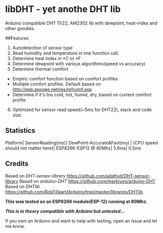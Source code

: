 # libDHT - yet anothe DHT lib
Arduino compatible DHT 11/22, AM2302 lib with dewpoint, heat-index and other goodies. 

##Features

1. Autodetection of sensor type
2. Read humidity and temperature in one function call.
3. Determine heat index in *C or *F
4. Determine dewpoint with various algorithms(speed vs accuracy)
5. Determine thermal comfort
  * Empiric comfort function based on comfort profiles
  * Multiple comfort profiles. Default based on http://epb.apogee.net/res/refcomf.asp
  * Determine if it's too cold, hot, humid, dry, based on current comfort profile
6. Optimized for sensor read speed(~5ms for DHT22), stack and code size.

## Statistics

Platform| 				SensorReading(ms)| 	DewPoint-Accurate&Fast(ms)
|						(CPU speed should not matter here)|	
ESP8266-ESP12 @ 80Mhz|	5.6ms|					0.5ms	


## Credits

Based on *DHT-sensor-library* https://github.com/adafruit/DHT-sensor-library
Based on *arduino-DHT* https://github.com/markruys/arduino-DHT
Based on *DHTlib* https://github.com/RobTillaart/Arduino/tree/master/libraries/DHTlib

**This was tested on an ESP8266 module(ESP-12) running at 80Mhz.**

**_This is in theory compatible with Arduino but untested..._**

If you own an Arduino and want to help with testing, open an issue and let me know.

